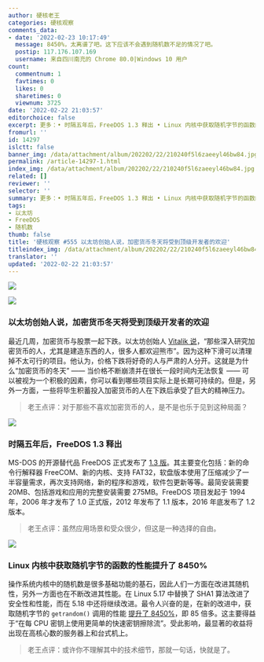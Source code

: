 ```yaml
---
author: 硬核老王
categories: 硬核观察
comments_data:
- date: '2022-02-23 10:17:49'
  message: 8450%，太离谱了吧。这下应该不会遇到随机数不足的情况了吧。
  postip: 117.176.107.169
  username: 来自四川南充的 Chrome 80.0|Windows 10 用户
count:
  commentnum: 1
  favtimes: 0
  likes: 0
  sharetimes: 0
  viewnum: 3725
date: '2022-02-22 21:03:57'
editorchoice: false
excerpt: 更多：• 时隔五年后，FreeDOS 1.3 释出 • Linux 内核中获取随机字节的函数的性能提升了 8450%
fromurl: ''
id: 14297
islctt: false
banner_img: /data/attachment/album/202202/22/210240f5l6zaeeyl46bw84.jpg
permalink: /article-14297-1.html
index_img: /data/attachment/album/202202/22/210240f5l6zaeeyl46bw84.jpg
related: []
reviewer: ''
selector: ''
summary: 更多：• 时隔五年后，FreeDOS 1.3 释出 • Linux 内核中获取随机字节的函数的性能提升了 8450%
tags:
- 以太坊
- FreeDOS
- 随机数
thumb: false
title: '硬核观察 #555 以太坊创始人说，加密货币冬天将受到顶级开发者的欢迎'
titleindex_img: /data/attachment/album/202202/22/210240f5l6zaeeyl46bw84.jpg
translator: ''
updated: '2022-02-22 21:03:57'
---
```


![](/data/attachment/album/202202/22/210240f5l6zaeeyl46bw84.jpg)


![](/data/attachment/album/202202/22/210256p12d2rktnvdqq8pp.jpg)


### 以太坊创始人说，加密货币冬天将受到顶级开发者的欢迎


最近几周，加密货币与股票一起下跌。以太坊创始人 [Vitalik 说](https://markets.businessinsider.com/news/currencies/crypto-winter-ethereum-bitcoin-blockchain-technology-markets-investors-price-developers-2022-2)，“那些深入研究加密货币的人，尤其是建造东西的人，很多人都欢迎熊市”。因为这种下滑可以清理掉不太可行的项目。他认为，价格下跌将好奇的人与严肃的人分开。这就是为什么“加密货币的冬天” —— 当价格不断崩溃并在很长一段时间内无法恢复 —— 可以被视为一个积极的因素，你可以看到哪些项目实际上是长期可持续的。但是，另外一方面，一些将毕生积蓄投入加密货币的人在下跌后承受了巨大的精神压力。



> 
> 老王点评：对于那些不喜欢加密货币的人，是不是也乐于见到这种局面？
> 
> 
> 


![](/data/attachment/album/202202/22/210310k8yyz8siiiil3ol9.jpg)


### 时隔五年后，FreeDOS 1.3 释出


MS-DOS 的开源替代品 FreeDOS 正式发布了 [1.3 版](https://sourceforge.net/p/freedos/news/2022/02/freedos-13/)。其主要变化包括：新的命令行解释器 FreeCOM、新的内核、支持 FAT32，软盘版本使用了压缩减少了一半容量需求，再次支持网络，新的程序和游戏，软件包更新等等。最简安装需要 20MB、包括游戏和应用的完整安装需要 275MB。FreeDOS 项目发起于 1994 年，2006 年才发布了 1.0 正式版，2012 年发布了 1.1 版本，2016 年底发布了 1.2 版本。



> 
> 老王点评：虽然应用场景和受众很少，但这是一种选择的自由。
> 
> 
> 


![](/data/attachment/album/202202/22/210335wfkfgw2yff5588rd.jpg)


### Linux 内核中获取随机字节的函数的性能提升了 8450%


操作系统内核中的随机数是很多基础功能的基石，因此人们一方面在改进其随机性，另外一方面也在不断改进其性能。在 Linux 5.17 中替换了 SHA1 算法改进了安全性和性能，而在 5.18 中还将继续改进。最令人兴奋的是，在新的改进中，获取随机字节的 `getrandom()` 调用的性能 [提升了 8450%](https://www.phoronix.com/scan.php?page=news_item&px=Linux-getrandom-8450p)，即 85 倍多。这主要得益于“在每 CPU 密钥上使用更简单的快速密钥擦除流”。受此影响，最显著的收益将出现在高核心数的服务器上和台式机上。



> 
> 老王点评：或许你不理解其中的技术细节，那就一句话，快就是了。
> 
> 
>